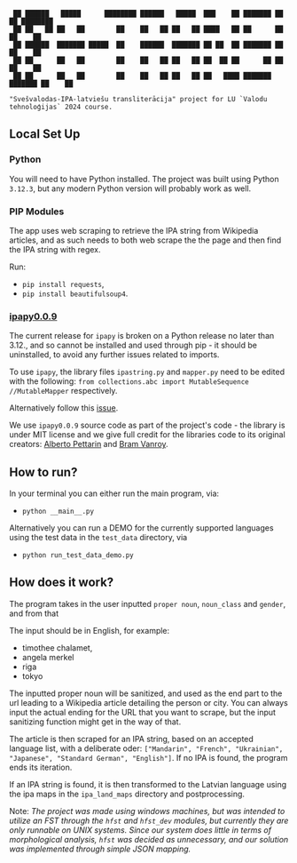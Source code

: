 ```
 ██ ██████   █████      ████████ ██████   █████  ███    ██ ███████ ██      ██ ████████ 
 ██ ██   ██ ██   ██        ██    ██   ██ ██   ██ ████   ██ ██      ██      ██    ██    
 ██ ██████  ███████ █████  ██    ██████  ███████ ██ ██  ██ ███████ ██      ██    ██    
 ██ ██      ██   ██        ██    ██   ██ ██   ██ ██  ██ ██      ██ ██      ██    ██    
 ██ ██      ██   ██        ██    ██   ██ ██   ██ ██   ████ ███████ ███████ ██    ██ 

"Svešvalodas-IPA-latviešu transliterācija" project for LU `Valodu tehnoloģijas` 2024 course.
```


## Local Set Up

### Python

You will need to have Python installed. The project was built using Python `3.12.3`, but any modern Python version will probably work as well.

### PIP Modules

The app uses web scraping to retrieve the IPA string from Wikipedia articles, and as such needs to both web scrape the the page and then find the IPA string with regex.

Run:
- `pip install requests`,
- `pip install beautifulsoup4`.

### [ipapy0.0.9](https://github.com/pettarin/ipapy)

The current release for `ipapy` is broken on a Python release no later than 3.12., and so cannot be installed and used through pip - it should be uninstalled, to avoid any further issues related to imports.

To use `ipapy`, the library files `ipastring.py` and `mapper.py` need to be edited with the following: `from collections.abc import MutableSequence //MutableMapper` respectively.

Alternatively follow this [issue](https://github.com/pettarin/ipapy/pull/6/files).

We use `ipapy0.0.9` source code as part of the project's code - the library is under MIT license and we give full credit for the libraries code to its original creators: [Alberto Pettarin](https://github.com/pettarin)  and [Bram Vanroy](https://github.com/BramVanroy).

## How to run?

In your terminal you can either run the main program, via:
- `python __main__.py`

Alternatively you can run a DEMO for the currently supported languages using the test data in the `test_data` directory, via
- `python run_test_data_demo.py`

## How does it work?

The program takes in the user inputted `proper noun`, `noun_class` and `gender`, and from that 

The input should be in English, for example:
- timothee chalamet,
- angela merkel
- riga
- tokyo

The inputted proper noun will be sanitized, and used as the end part to the url leading to a Wikipedia article detailing the person or city. You can always input the actual ending for the URL that you want to scrape, but the input sanitizing function might get in the way of that.

The article is then scraped for an IPA string, based on an accepted language list, with a deliberate oder: `["Mandarin", "French", "Ukrainian", "Japanese", "Standard German", "English"]`. If no IPA is found, the program ends its iteration.

If an IPA string is found, it is then transformed to the Latvian language using the ipa maps in the `ipa_land_maps` directory and postprocessing.

Note: *The project was made using windows machines, but was intended to utilize an FST through the `hfst` and `hfst_dev` modules, but currently they are only runnable on UNIX systems. Since our system does little in terms of morphological analysis, `hfst` was decided as unnecessary, and our solution was implemented through simple JSON mapping.*